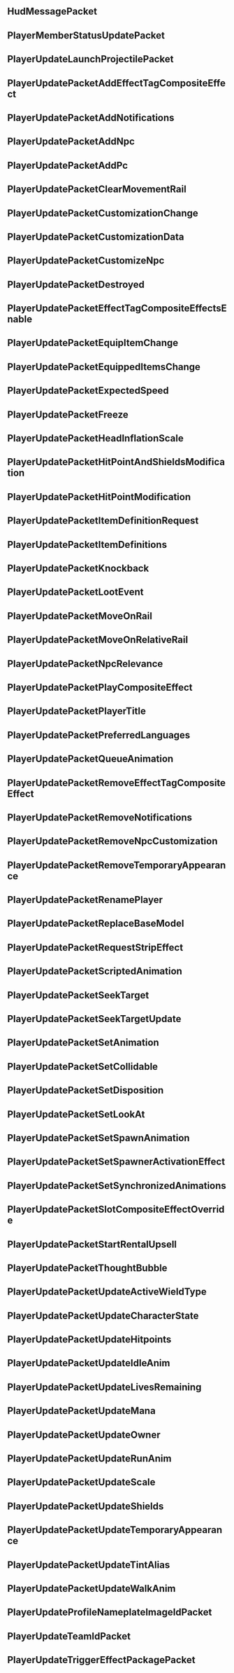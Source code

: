 ## HudMessagePacket

## PlayerMemberStatusUpdatePacket

## PlayerUpdateLaunchProjectilePacket

## PlayerUpdatePacketAddEffectTagCompositeEffect

## PlayerUpdatePacketAddNotifications

## PlayerUpdatePacketAddNpc

## PlayerUpdatePacketAddPc

## PlayerUpdatePacketClearMovementRail

## PlayerUpdatePacketCustomizationChange

## PlayerUpdatePacketCustomizationData

## PlayerUpdatePacketCustomizeNpc

## PlayerUpdatePacketDestroyed

## PlayerUpdatePacketEffectTagCompositeEffectsEnable

## PlayerUpdatePacketEquipItemChange

## PlayerUpdatePacketEquippedItemsChange

## PlayerUpdatePacketExpectedSpeed

## PlayerUpdatePacketFreeze

## PlayerUpdatePacketHeadInflationScale

## PlayerUpdatePacketHitPointAndShieldsModification

## PlayerUpdatePacketHitPointModification

## PlayerUpdatePacketItemDefinitionRequest

## PlayerUpdatePacketItemDefinitions

## PlayerUpdatePacketKnockback

## PlayerUpdatePacketLootEvent

## PlayerUpdatePacketMoveOnRail

## PlayerUpdatePacketMoveOnRelativeRail

## PlayerUpdatePacketNpcRelevance

## PlayerUpdatePacketPlayCompositeEffect

## PlayerUpdatePacketPlayerTitle

## PlayerUpdatePacketPreferredLanguages

## PlayerUpdatePacketQueueAnimation

## PlayerUpdatePacketRemoveEffectTagCompositeEffect

## PlayerUpdatePacketRemoveNotifications

## PlayerUpdatePacketRemoveNpcCustomization

## PlayerUpdatePacketRemoveTemporaryAppearance

## PlayerUpdatePacketRenamePlayer

## PlayerUpdatePacketReplaceBaseModel

## PlayerUpdatePacketRequestStripEffect

## PlayerUpdatePacketScriptedAnimation

## PlayerUpdatePacketSeekTarget

## PlayerUpdatePacketSeekTargetUpdate

## PlayerUpdatePacketSetAnimation

## PlayerUpdatePacketSetCollidable

## PlayerUpdatePacketSetDisposition

## PlayerUpdatePacketSetLookAt

## PlayerUpdatePacketSetSpawnAnimation

## PlayerUpdatePacketSetSpawnerActivationEffect

## PlayerUpdatePacketSetSynchronizedAnimations

## PlayerUpdatePacketSlotCompositeEffectOverride

## PlayerUpdatePacketStartRentalUpsell

## PlayerUpdatePacketThoughtBubble

## PlayerUpdatePacketUpdateActiveWieldType

## PlayerUpdatePacketUpdateCharacterState

## PlayerUpdatePacketUpdateHitpoints

## PlayerUpdatePacketUpdateIdleAnim

## PlayerUpdatePacketUpdateLivesRemaining

## PlayerUpdatePacketUpdateMana

## PlayerUpdatePacketUpdateOwner

## PlayerUpdatePacketUpdateRunAnim

## PlayerUpdatePacketUpdateScale

## PlayerUpdatePacketUpdateShields

## PlayerUpdatePacketUpdateTemporaryAppearance

## PlayerUpdatePacketUpdateTintAlias

## PlayerUpdatePacketUpdateWalkAnim

## PlayerUpdateProfileNameplateImageIdPacket

## PlayerUpdateTeamIdPacket

## PlayerUpdateTriggerEffectPackagePacket